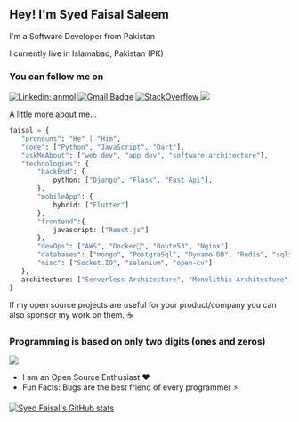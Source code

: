 <h2> Hey! I'm Syed Faisal Saleem </h2>

 I'm a Software Developer from Pakistan
 
 I currently live in Islamabad, Pakistan (PK)
 
 ### You can follow me on
[![Linkedin: anmol](https://img.shields.io/badge/-faisal-blue?style=flat-square&logo=Linkedin&logoColor=white&link=https://www.linkedin.com/in/syedfaisalsaleem/)](https://www.linkedin.com/in/syedfaisalsaleem/)
[![Gmail Badge](https://img.shields.io/badge/-Gmail-c14438?style=flat-square&logo=Gmail&logoColor=white&link=mailto:syedfaisalsaleem.100@gmail.com)](mailto:syedfaisalsaleem@gmail.com)
<a href="https://stackoverflow.com/users/14016700/syed-faisal" target="_blank">
<img alt="StackOverflow"
src="https://stackoverflow-badge.vercel.app/?userID=14016700" />
</a>
![](https://komarev.com/ghpvc/?username=syedfaisalsaleeem)

 A little more about me...  
 ```python
faisal = {
    "pronouns": "He" | "Him",
    "code": ["Python", "JavaScript", "Dart"],
    "askMeAbout": ["web dev", "app dev", "software architecture"],
    "technologies": {
        "backEnd": {
            python: ["Django", "Flask", "Fast Api"],
        },
        "mobileApp": {
            hybrid: ["Flutter"]
        },
        "frontend":{
            javascript: ["React.js"]
        },
        "devOps": ["AWS", "Docker🐳", "Route53", "Nginx"],
        "databases": ["mongo", "PostgreSql", "Dynamo DB", "Redis", "sqlite"],
        "misc": ["Socket.IO", "selenium", "open-cv"]
    },
    architecture: ["Serverless Architecture", "Monolithic Architecture","Single page applications"]
}
```
If my open source projects are useful for your product/company you can also sponsor my work on them. ☕

<h3> Programming is based on only two digits (ones and zeros) </h3>
<a><img src="https://media.giphy.com/media/QpVUMRUJGokfqXyfa1/giphy-downsized.gif"> </a>

- I am an Open Source Enthusiast ❤️
- Fun Facts: Bugs are the best friend of every programmer ⚡

[![Syed Faisal's GitHub stats](https://github-readme-stats.vercel.app/api?username=syedfaisalsaleeem&count_private=true&show_icons=true&theme=radical)](https://github.com/syedfaisalsaleeem/github-readme-stats)
